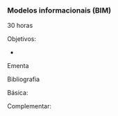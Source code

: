 
### Modelos informacionais (BIM)
30 horas

Objetivos:

- 

Ementa



Bibliografia

Básica:



Complementar:


